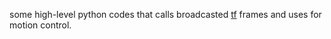 some high-level python codes that calls broadcasted [tf](http://wiki.ros.org/tf) frames and uses for motion control.
